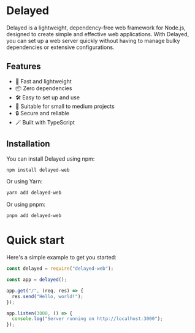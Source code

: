 # Delayed

Delayed is a lightweight, dependency-free web framework for Node.js, designed to create simple and effective web applications. With Delayed, you can set up a web server quickly without having to manage bulky dependencies or extensive configurations.

## Features

- 🚀 Fast and lightweight
- 📦 Zero dependencies
- 🛠️ Easy to set up and use
- 💼 Suitable for small to medium projects
- 🔒 Secure and reliable
- 🪄 Built with TypeScript

## Installation

You can install Delayed using npm:

```bash
npm install delayed-web
```

Or using Yarn:

```bash
yarn add delayed-web
```

Or using pnpm:

```bash
pnpm add delayed-web
```

# Quick start

Here's a simple example to get you started:

```js
const delayed = require("delayed-web");

const app = delayed();

app.get("/", (req, res) => {
  res.send("Hello, world!");
});

app.listen(3000, () => {
  console.log("Server running on http://localhost:3000");
});
```
